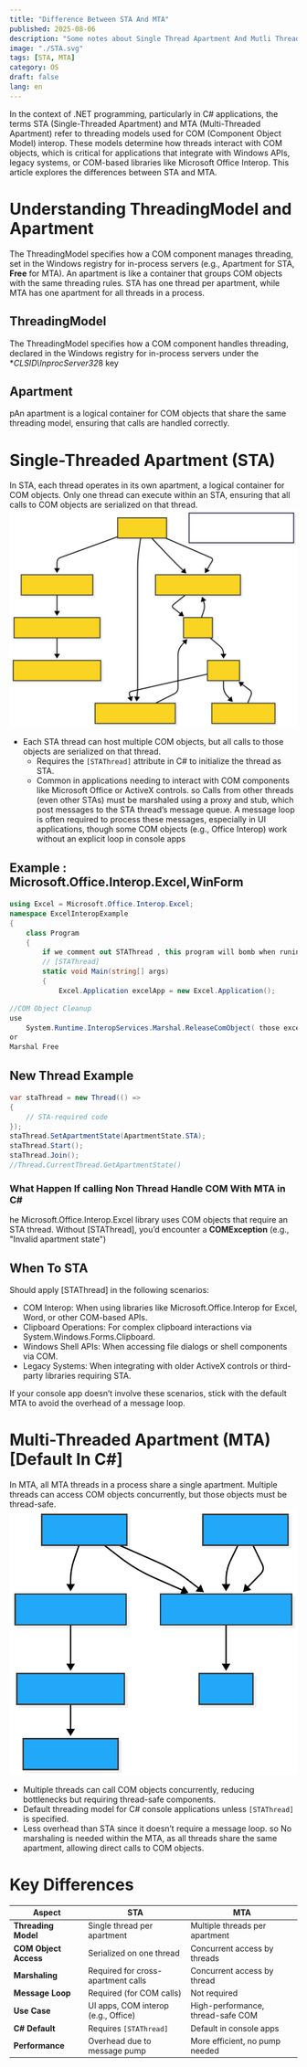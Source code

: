 ```yaml
---
title: "Difference Between STA And MTA"
published: 2025-08-06
description: "Some notes about Single Thread Apartment And Mutli Thread Apartment"
image: "./STA.svg"
tags: [STA, MTA]
category: OS
draft: false
lang: en
---
```


In the context of .NET programming, particularly in C# applications, the terms STA (Single-Threaded Apartment) and MTA (Multi-Threaded Apartment) refer to threading models used for COM (Component Object Model) interop. These models determine how threads interact with COM objects, which is critical for applications that integrate with Windows APIs, legacy systems, or COM-based libraries like Microsoft Office Interop. This article explores the differences between STA and MTA.

# Understanding ThreadingModel and Apartment

The ThreadingModel specifies how a COM component manages threading, set in the Windows registry for in-process servers (e.g., Apartment for STA, **Free** for MTA). An apartment is like a container that groups COM objects with the same threading rules. STA has one thread per apartment, while MTA has one apartment for all threads in a process.

## ThreadingModel

The ThreadingModel specifies how a COM component handles threading, declared in the Windows registry for in-process servers under the \**CLSID\InprocServer32*8 key

## Apartment

pAn apartment is a logical container for COM objects that share the same threading model, ensuring that calls are handled correctly.

# Single-Threaded Apartment (STA)

In STA, each thread operates in its own apartment, a logical container for COM objects. Only one thread can execute within an STA, ensuring that all calls to COM objects are serialized on that thread.
![STA](./STA.svg)

- Each STA thread can host multiple COM objects, but all calls to those objects are serialized on that thread.
  - Requires the `[STAThread]` attribute in C# to initialize the thread as STA.
  - Common in applications needing to interact with COM components like Microsoft Office or ActiveX controls.
    so
    Calls from other threads (even other STAs) must be marshaled using a proxy and stub, which post messages to the STA thread’s message queue.
    A message loop is often required to process these messages, especially in UI applications, though some COM objects (e.g., Office Interop) work without an explicit loop in console apps

## Example : Microsoft.Office.Interop.Excel,WinForm

```cs
using Excel = Microsoft.Office.Interop.Excel;
namespace ExcelInteropExample
{
    class Program
    {
        if we comment out STAThread , this program will bomb when runing
        // [STAThread]
        static void Main(string[] args)
        {
            Excel.Application excelApp = new Excel.Application();
```

```cs
//COM Object Cleanup
use
    System.Runtime.InteropServices.Marshal.ReleaseComObject( those excel interop things);
or
Marshal Free

```

## New Thread Example

```cs
var staThread = new Thread(() =>
{
    // STA-required code
});
staThread.SetApartmentState(ApartmentState.STA);
staThread.Start();
staThread.Join();
//Thread.CurrentThread.GetApartmentState()
```

### What Happen If calling Non Thread Handle COM With MTA in C#

he Microsoft.Office.Interop.Excel library uses COM objects that require an STA thread. Without [STAThread], you’d encounter a **COMException** (e.g., "Invalid apartment state")

## When To STA

Should apply [STAThread] in the following scenarios:

- COM Interop: When using libraries like Microsoft.Office.Interop for Excel, Word, or other COM-based APIs.
- Clipboard Operations: For complex clipboard interactions via System.Windows.Forms.Clipboard.
- Windows Shell APIs: When accessing file dialogs or shell components via COM.
- Legacy Systems: When integrating with older ActiveX controls or third-party libraries requiring STA.

If your console app doesn’t involve these scenarios, stick with the default MTA to avoid the overhead of a message loop.

# Multi-Threaded Apartment (MTA) [Default In C#]

In MTA, all MTA threads in a process share a single apartment. Multiple threads can access COM objects concurrently, but those objects must be thread-safe.
![MTA](./MTA.svg)

- Multiple threads can call COM objects concurrently, reducing bottlenecks but requiring thread-safe components.
- Default threading model for C# console applications unless `[STAThread]` is specified.
- Less overhead than STA since it doesn’t require a message loop.
  so
  No marshaling is needed within the MTA, as all threads share the same apartment, allowing direct calls to COM objects.

# Key Differences

| Aspect                | STA                                 | MTA                               |
| --------------------- | ----------------------------------- | --------------------------------- |
| **Threading Model**   | Single thread per apartment         | Multiple threads per apartment    |
| **COM Object Access** | Serialized on one thread            | Concurrent access by threads      |
| **Marshaling**        | Required for cross-apartment calls  | Concurrent access by thread       |
| **Message Loop**      | Required (for COM calls)            | Not required                      |
| **Use Case**          | UI apps, COM interop (e.g., Office) | High-performance, thread-safe COM |
| **C# Default**        | Requires `[STAThread]`              | Default in console apps           |
| **Performance**       | Overhead due to message pump        | More efficient, no pump needed    |
